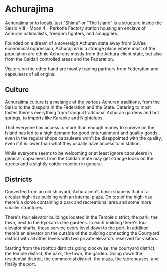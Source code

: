 # Achurajima #

Achurajima or to locals, just "Shima" or "The Island" is a structure inside the Saisio VIII - Moon 4 - Perkone Factory station housing an enclave of Achuran nationalists, freedom fighters, and smugglers.

Founded on a dream of a sovereign Achuran state away from SuVee economical oppression, Achurajima is a strange place where most of the population are ethnic Achurans mostly from the Achura client state, but also from the Caldari controlled areas and the Federation.

Visitors on the other hand are mostly trading partners from Federation and capsuleers of all origins.


## Culture ##

Achurajima culture is a melange of the various Achuran traditions, from the Saisio to the diaspora in the Federation and the State. Catering to most tastes there's everything from tranquil traditional Achuran gardens and hot springs, to imports like Karaoke and Nightclubs.

That everyone has access to more than enough money to survive on the Island has led to a high demand for good entertainment and quality goods, even in the regular shops capsuleers won't be disappointed with the quality, even if it is lower than what they usually have access to in station.

While everyone seems to be welcoming or at least ignore capsuleers in general, capsuleers from the Caldari State may get strange looks on the streets and a slightly colder reaction in general.


## Districts ##

Converted from an old shipyard, Achurajima's basic shape is that of a circular high-rise building with an internal plaza. On top of the high-rise there's a dome containing a park and recreational area and some more smaller structures.

There's four elevator buildings located in the Temple district, the park, the town, next to the Ryokan in the gardens. In each building there's four elevator shafts, these service every level down to the port. In addition there's an elevator on the outside of the building connecting the Courtyard district with all other levels with two private elevators reserved for visitors.

Starting from the rooftop districts going clockwise, the courtyard district, the temple district, the park, the town, the garden. Going down the residential district, the commercial district, the plaza, the storehouses, and finally the port.
